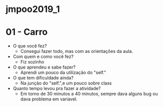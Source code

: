 # jmpoo2019_1
# 01 - Carro
- O que você fez?
  - Consegui fazer todo, mas com as orientações da aula.
- Com quem e como você fez?
  - Fiz sozinho
- O que aprendeu e sabe fazer?
  - Aprendi um pouco da utilização do "self."
- O que tem dificuldade ainda?
  - Na junção do "self.",e um pouco sobre class
- Quanto tempo levou pra fazer a atividade?
  - Em torno de 30 minutos a 40 minutos, sempre dava alguns bug ou dava problema em variavel.
  
